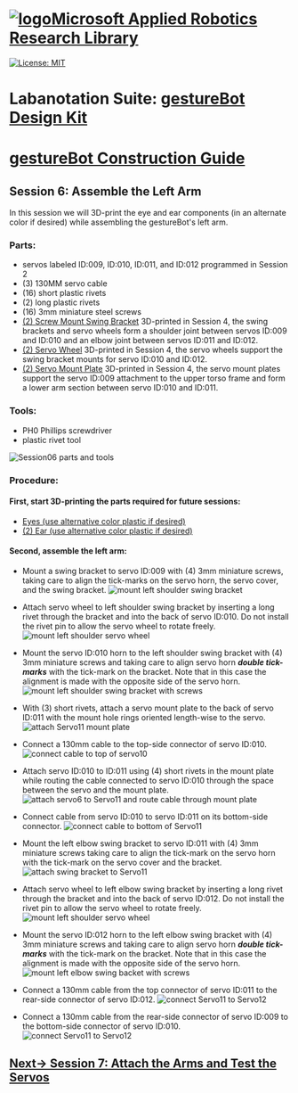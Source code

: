 # [![logo](/MARR_logo.png)Microsoft Applied Robotics Research Library](https://github.com/microsoft/AppliedRoboticsResearchLibrary)
[![License: MIT](https://img.shields.io/badge/License-MIT-yellow.svg)](https://opensource.org/licenses/MIT)  

# Labanotation Suite: [gestureBot Design Kit](/README.md)

# [gestureBot Construction Guide](/hardware/README.md)

## **Session 6:** Assemble the Left Arm
In this session we will 3D-print the eye and ear components (in an alternate color if desired) while assembling the gestureBot's left arm.

### Parts: 
- servos labeled ID:009, ID:010, ID:011, and ID:012 programmed in Session 2
- (3) 130MM servo cable
- (16) short plastic rivets
- (2) long plastic rivets
- (16) 3mm miniature steel screws
- [(2) Screw Mount Swing Bracket](https://github.com/microsoft/gestureBotDesignKit/blob/main/hardware/3D_print/gb_SwingBracket.stl) 3D-printed in Session 4, the swing brackets and servo wheels form a shoulder joint between servos ID:009 and ID:010 and an elbow joint between servos ID:011 and ID:012.
- [(2) Servo Wheel](https://github.com/microsoft/gestureBotDesignKit/blob/main/hardware/3D_print/gb_ServoWheel.stl) 3D-printed in Session 4, the servo wheels support the swing bracket mounts for servo ID:010 and ID:012.
- [(2) Servo Mount Plate](https://github.com/microsoft/gestureBotDesignKit/blob/main/hardware/3D_print/gb_ServoMountPlate.stl) 3D-printed in Session 4, the servo mount plates support the servo ID:009 attachment to the upper torso frame and form a lower arm section between servo ID:010 and ID:011.

### Tools: 
- PH0 Phillips screwdriver
- plastic rivet tool

![Session06 parts and tools](/docs_images/gB_Session06_PartsTools.jpg)

### **Procedure:**

#### **First, start 3D-printing the parts required for future sessions:**
- [Eyes (use alternative color plastic if desired)](https://github.com/microsoft/gestureBotDesignKit/blob/main/hardware/3D_print/gb_Eyes.stl)
- [(2) Ear (use alternative color plastic if desired)](https://github.com/microsoft/gestureBotDesignKit/blob/main/hardware/3D_print/gb_Ear.stl)

#### **Second, assemble the left arm:**
- Mount a swing bracket to servo ID:009 with (4) 3mm miniature screws, taking care to align the tick-marks on the servo horn, the servo cover, and the swing bracket.
![mount left shoulder swing bracket](/docs_images/gB_Session06_MountLeftShoulderSwingBracket.jpg)

- Attach servo wheel to left shoulder swing bracket by inserting a long rivet through the bracket and into the back of servo ID:010. Do not install the rivet pin to allow the servo wheel to rotate freely.
![mount left shoulder servo wheel](/docs_images/gB_Session06_Servo10WheelInstall.jpg)

- Mount the servo ID:010 horn to the left shoulder swing bracket with (4) 3mm miniature screws and taking care to align servo horn ***double tick-marks*** with the tick-mark on the bracket. Note that in this case the alignment is made with the opposite side of the servo horn.
![mount left shoulder swing bracket with screws](/docs_images/gB_Session06_Servo10InstallScrews.jpg)

- With (3) short rivets, attach a servo mount plate to the back of servo ID:011 with the mount hole rings oriented length-wise to the servo.
![attach Servo11 mount plate](/docs_images/gB_Session06_Servo11MountPlate.jpg)

- Connect a 130mm cable to the top-side connector of servo ID:010. 
![connect cable to top of servo10](/docs_images/gB_Session06_Servo10ConnectCable.jpg)

- Attach servo ID:010 to ID:011 using (4) short rivets in the mount plate while routing the cable connected to servo ID:010 through the space between the servo and the mount plate.
![attach servo6 to Servo11 and route cable through mount plate](/docs_images/gB_Session06_MountServo10Servo11MountPlate_RouteCable.jpg)

- Connect cable from servo ID:010 to servo ID:011 on its bottom-side connector.
![connect cable to bottom of Servo11](/docs_images/gB_Session06_Connect10toServo11.jpg)

- Mount the left elbow swing bracket to servo ID:011 with (4) 3mm miniature screws taking care to align the tick-mark on the servo horn with the tick-mark on the servo cover and the bracket.
![attach swing bracket to Servo11](/docs_images/gB_Session06_MountServo11SwingBracket.jpg)

- Attach servo wheel to left elbow swing bracket by inserting a long rivet through the bracket and into the back of servo ID:012. Do not install the rivet pin to allow the servo wheel to rotate freely.
![mount left shoulder servo wheel](/docs_images/gB_Session06_Servo12WheelInstall.jpg)

- Mount the servo ID:012 horn to the left elbow swing bracket with (4) 3mm miniature screws and taking care to align servo horn ***double tick-marks*** with the tick-mark on the bracket. Note that in this case the alignment is made with the opposite side of the servo horn.
![mount left elbow swing backet with screws](/docs_images/gB_Session06_Servo12InstallScrews.jpg)

- Connect a 130mm cable from the top connector of servo ID:011 to the rear-side connector of servo ID:012.
![connect Servo11 to Servo12](/docs_images/gB_Session06_ConnectServo11toServo12.jpg)

- Connect a 130mm cable from the rear-side connector of servo ID:009 to the bottom-side connector of servo ID:010.
![connect Servo11 to Servo12](/docs_images/gB_Session06_ConnectServo9toServo10.jpg)

## [**Next-> Session 7:** Attach the Arms and Test the Servos](/docs_images/Session07.md)
